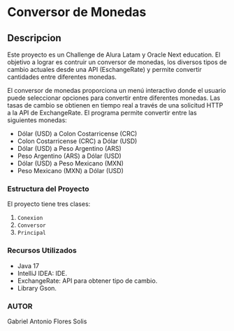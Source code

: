 # Conversor de Monedas

## Descripcion

Este proyecto es un Challenge de Alura Latam y Oracle Next education. El objetivo a lograr es contruir un conversor de monedas, los diversos tipos de cambio actuales desde una API (EschangeRate) y permite convertir cantidades entre diferentes monedas.

El conversor de monedas proporciona un menú interactivo donde el usuario puede seleccionar opciones para convertir entre diferentes monedas. Las tasas de cambio se obtienen en tiempo real a través de una solicitud HTTP a la API de ExchangeRate. El programa permite convertir entre las siguientes monedas:

- Dólar (USD) a Colon Costarricense (CRC)
- Colon Costarricense (CRC) a Dólar (USD)
- Dólar (USD) a Peso Argentino (ARS)
- Peso Argentino (ARS) a Dólar (USD)
- Dólar (USD) a Peso Mexicano (MXN)
- Peso Mexicano (MXN) a Dólar (USD)

### Estructura del Proyecto
El proyecto tiene tres clases:

1. `Conexion`
2. `Conversor`
4. `Principal`

### Recursos Utilizados
- Java 17
- IntelliJ IDEA: IDE.
- ExchangeRate: API para obtener tipo de cambio.
- Library Gson.



### AUTOR

Gabriel Antonio Flores Solis
